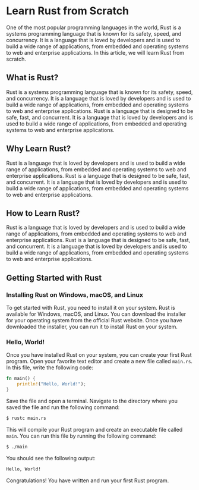 # Learn Rust from Scratch

One of the most popular programming languages in the world, Rust is a systems programming language that is known for its safety, speed, and concurrency. It is a language that is loved by developers and is used to build a wide range of applications, from embedded and operating systems to web and enterprise applications. In this article, we will learn Rust from scratch.

## What is Rust?

Rust is a systems programming language that is known for its safety, speed, and concurrency. It is a language that is loved by developers and is used to build a wide range of applications, from embedded and operating systems to web and enterprise applications. Rust is a language that is designed to be safe, fast, and concurrent. It is a language that is loved by developers and is used to build a wide range of applications, from embedded and operating systems to web and enterprise applications.

## Why Learn Rust?

Rust is a language that is loved by developers and is used to build a wide range of applications, from embedded and operating systems to web and enterprise applications. Rust is a language that is designed to be safe, fast, and concurrent. It is a language that is loved by developers and is used to build a wide range of applications, from embedded and operating systems to web and enterprise applications.

## How to Learn Rust?

Rust is a language that is loved by developers and is used to build a wide range of applications, from embedded and operating systems to web and enterprise applications. Rust is a language that is designed to be safe, fast, and concurrent. It is a language that is loved by developers and is used to build a wide range of applications, from embedded and operating systems to web and enterprise applications.

## Getting Started with Rust

### Installing Rust on Windows, macOS, and Linux 

To get started with Rust, you need to install it on your system. Rust is available for Windows, macOS, and Linux. You can download the installer for your operating system from the official Rust website. Once you have downloaded the installer, you can run it to install Rust on your system.

### Hello, World!

Once you have installed Rust on your system, you can create your first Rust program. Open your favorite text editor and create a new file called `main.rs`. In this file, write the following code:

```rust
fn main() {
    println!("Hello, World!");
}
```

Save the file and open a terminal. Navigate to the directory where you saved the file and run the following command:

```bash
$ rustc main.rs
```

This will compile your Rust program and create an executable file called `main`. You can run this file by running the following command:

```bash
$ ./main
```

You should see the following output:

```bash
Hello, World!
```

Congratulations! You have written and run your first Rust program.
